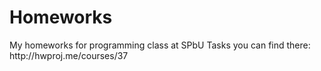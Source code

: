 <h1>Homeworks</h1>
My homeworks for programming class at SPbU  
Tasks you can find there: http://hwproj.me/courses/37
